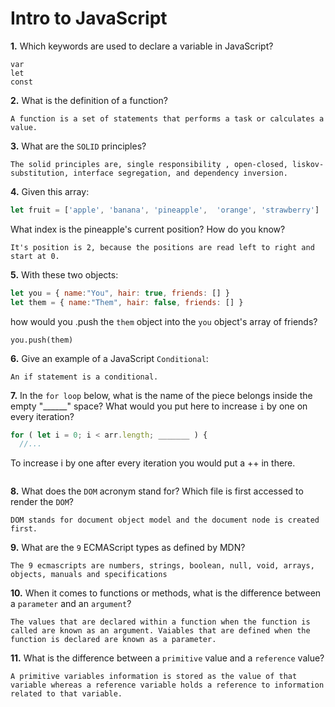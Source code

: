 # Intro to JavaScript

**1.** Which keywords are used to declare a variable in JavaScript?
<!-- enter you answer in the space below -->
```
var
let
const
```
**2.** What is the definition of a function?
<!-- enter you answer in the space below -->
```
A function is a set of statements that performs a task or calculates a value.
```
**3.** What are the `SOLID` principles?
<!-- enter you answer in the space below -->
```
The solid principles are, single responsibility , open-closed, liskov-substitution, interface segregation, and dependency inversion.
```
**4.** Given this array: 
```js
let fruit = ['apple', 'banana', 'pineapple',  'orange', 'strawberry']
``` 
What index is the pineapple's current position? How do you know?
<!-- enter you answer in the space below -->
```
It's position is 2, because the positions are read left to right and start at 0.
```
**5.** With these two objects: 
```js
let you = { name:"You", hair: true, friends: [] }
let them = { name:"Them", hair: false, friends: [] }
```
how would you .push the `them` object into the `you` object's array of friends?
<!-- enter you answer in the space below -->
```
you.push(them)
```

**6.** Give an example of a JavaScript `Conditional`:
<!-- enter you answer in the space below -->
```
An if statement is a conditional.
```
**7.** In the `for loop` below, what is the name of the piece belongs inside the empty "______" space? What would you put here to increase `i` by one on every iteration?
```js
for ( let i = 0; i < arr.length; _______ ) {
  //...
```
<!-- enter you answer in the space below -->
To increase i by one after every iteration you would put a ++ in there.
```

```
**8.** What does the `DOM` acronym stand for? Which file is first accessed to render the `DOM`?
<!-- enter you answer in the space below -->
```
DOM stands for document object model and the document node is created first.
```

**9.** What are the `9` ECMAScript types as defined by MDN?
<!-- enter you answer in the space below -->
```
The 9 ecmascripts are numbers, strings, boolean, null, void, arrays, objects, manuals and specifications
```
**10.** When it comes to functions or methods, what is the difference between a `parameter` and an `argument`?
<!-- enter you answer in the space below -->
```
The values that are declared within a function when the function is called are known as an argument. Vaiables that are defined when the function is declared are known as a parameter.
```
**11.** What is the difference between a `primitive` value and a `reference` value?
<!-- enter you answer in the space below -->
```
A primitive variables information is stored as the value of that variable whereas a reference variable holds a reference to information related to that variable.
```